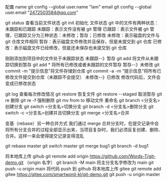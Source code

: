 配置
name
git config --global user.name "lam"
email
git config --global user.email "2472503584@qq.com"

git status 查看当前文件状态
git init 初始化
文件状态
git 中的文件有两种状态：未跟踪和已跟踪
未跟踪：表示文件没有被 git 管理
已跟踪：表示文件被 git 管理，已跟踪又分为三种状态：未修改；暂存；已修改
未修改：表示磁盘的文件与 git 仓库文件相同
暂存：表示磁盘文件修改并且保存，但是未提交到 git 仓库
已修改：表示磁盘文件已经修改，但是还未保存也未提交到 git 仓库

刚刚添加到项目中的文件处于未跟踪状态
未跟踪--》暂存
git add <filename>将文件从未跟踪切换到暂存
git add \* 将所有已修改或者未跟踪的文件暂存
暂存--》未修改
git commit -m "提示信息"将文件存储到仓库
git commit -a -m “提示信息”将所有已修改文件提交到仓库（未跟踪不会提交）
未修改--》已修改
修改代码后，文件会变成已修改状态

git log 查看每次修改情况
git restore <filename> 恢复文件
git restore --staged <filename>取消暂存
git re <filename>删除
git re <filename>-f 强制删除
git mv from to 移动文件 重命名
git branch <分支名> 创建分支
git switch <分支名>切换分支
git branch -d <分支名>删除分支
git switch -c <分支名>创建并且切换分支
git merge <分支名>合并

变基（rebase）另一种合并方式
我们通过 merge 合并分支时，在提交记录中会将所有分支合并的过程全部显示出来，当项目复杂时，我们必须反复创建、删除、合并。这样一来会使得提交记录变得混乱

git rebase master
git switch master
git merge bug1
git branch -d bug1

将本地库上传 gihub
git remote add origin https://github.com/Words-T/git-demo.git （origin 名字）
git branch -M main 将主分支名字修改为 main
git push -u origin main 将代码 push 到 github
将本地库上传 gitee
git remote add gitee https://gitee.com/smartword-kl/git-demo.git
git push -u origin master

